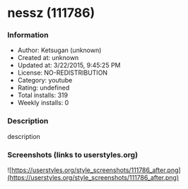 # nessz (111786)

### Information
- Author: Ketsugan (unknown)
- Created at: unknown
- Updated at: 3/22/2015, 9:45:25 PM
- License: NO-REDISTRIBUTION
- Category: youtube
- Rating: undefined
- Total installs: 319
- Weekly installs: 0


### Description
description


### Screenshots (links to userstyles.org)
![https://userstyles.org/style_screenshots/111786_after.png](https://userstyles.org/style_screenshots/111786_after.png)



